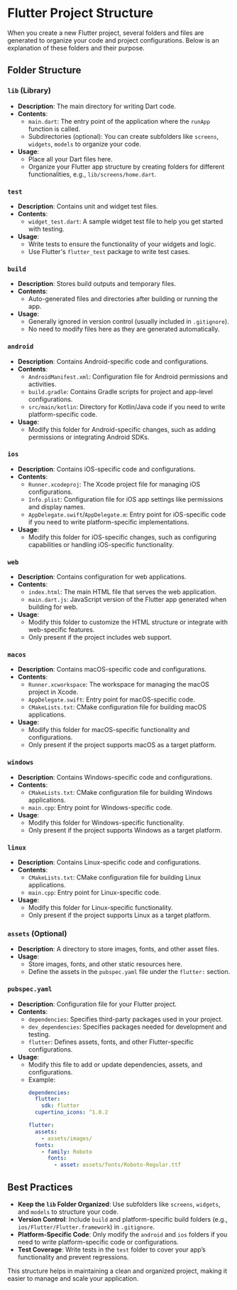 # Flutter Project Structure

When you create a new Flutter project, several folders and files are generated to organize your code and project configurations. Below is an explanation of these folders and their purpose.

## Folder Structure

### `lib` (Library)
- **Description**: The main directory for writing Dart code.
- **Contents**:
  - `main.dart`: The entry point of the application where the `runApp` function is called.
  - Subdirectories (optional): You can create subfolders like `screens`, `widgets`, `models` to organize your code.
- **Usage**: 
  - Place all your Dart files here.
  - Organize your Flutter app structure by creating folders for different functionalities, e.g., `lib/screens/home.dart`.

### `test`
- **Description**: Contains unit and widget test files.
- **Contents**:
  - `widget_test.dart`: A sample widget test file to help you get started with testing.
- **Usage**:
  - Write tests to ensure the functionality of your widgets and logic.
  - Use Flutter's `flutter_test` package to write test cases.

### `build`
- **Description**: Stores build outputs and temporary files.
- **Contents**:
  - Auto-generated files and directories after building or running the app.
- **Usage**:
  - Generally ignored in version control (usually included in `.gitignore`).
  - No need to modify files here as they are generated automatically.

### `android`
- **Description**: Contains Android-specific code and configurations.
- **Contents**:
  - `AndroidManifest.xml`: Configuration file for Android permissions and activities.
  - `build.gradle`: Contains Gradle scripts for project and app-level configurations.
  - `src/main/kotlin`: Directory for Kotlin/Java code if you need to write platform-specific code.
- **Usage**:
  - Modify this folder for Android-specific changes, such as adding permissions or integrating Android SDKs.

### `ios`
- **Description**: Contains iOS-specific code and configurations.
- **Contents**:
  - `Runner.xcodeproj`: The Xcode project file for managing iOS configurations.
  - `Info.plist`: Configuration file for iOS app settings like permissions and display names.
  - `AppDelegate.swift`/`AppDelegate.m`: Entry point for iOS-specific code if you need to write platform-specific implementations.
- **Usage**:
  - Modify this folder for iOS-specific changes, such as configuring capabilities or handling iOS-specific functionality.

### `web`
- **Description**: Contains configuration for web applications.
- **Contents**:
  - `index.html`: The main HTML file that serves the web application.
  - `main.dart.js`: JavaScript version of the Flutter app generated when building for web.
- **Usage**:
  - Modify this folder to customize the HTML structure or integrate with web-specific features.
  - Only present if the project includes web support.

### `macos`
- **Description**: Contains macOS-specific code and configurations.
- **Contents**:
  - `Runner.xcworkspace`: The workspace for managing the macOS project in Xcode.
  - `AppDelegate.swift`: Entry point for macOS-specific code.
  - `CMakeLists.txt`: CMake configuration file for building macOS applications.
- **Usage**:
  - Modify this folder for macOS-specific functionality and configurations.
  - Only present if the project supports macOS as a target platform.

### `windows`
- **Description**: Contains Windows-specific code and configurations.
- **Contents**:
  - `CMakeLists.txt`: CMake configuration file for building Windows applications.
  - `main.cpp`: Entry point for Windows-specific code.
- **Usage**:
  - Modify this folder for Windows-specific functionality.
  - Only present if the project supports Windows as a target platform.

### `linux`
- **Description**: Contains Linux-specific code and configurations.
- **Contents**:
  - `CMakeLists.txt`: CMake configuration file for building Linux applications.
  - `main.cpp`: Entry point for Linux-specific code.
- **Usage**:
  - Modify this folder for Linux-specific functionality.
  - Only present if the project supports Linux as a target platform.

### `assets` (Optional)
- **Description**: A directory to store images, fonts, and other asset files.
- **Usage**:
  - Store images, fonts, and other static resources here.
  - Define the assets in the `pubspec.yaml` file under the `flutter:` section.

### `pubspec.yaml`
- **Description**: Configuration file for your Flutter project.
- **Contents**:
  - `dependencies`: Specifies third-party packages used in your project.
  - `dev_dependencies`: Specifies packages needed for development and testing.
  - `flutter`: Defines assets, fonts, and other Flutter-specific configurations.
- **Usage**:
  - Modify this file to add or update dependencies, assets, and configurations.
  - Example:
    ```yaml
    dependencies:
      flutter:
        sdk: flutter
      cupertino_icons: ^1.0.2

    flutter:
      assets:
        - assets/images/
      fonts:
        - family: Roboto
          fonts:
            - asset: assets/fonts/Roboto-Regular.ttf
    ```

## Best Practices

- **Keep the `lib` Folder Organized**: Use subfolders like `screens`, `widgets`, and `models` to structure your code.
- **Version Control**: Include `build` and platform-specific build folders (e.g., `ios/Flutter/Flutter.framework`) in `.gitignore`.
- **Platform-Specific Code**: Only modify the `android` and `ios` folders if you need to write platform-specific code or configurations.
- **Test Coverage**: Write tests in the `test` folder to cover your app’s functionality and prevent regressions.

This structure helps in maintaining a clean and organized project, making it easier to manage and scale your application.

